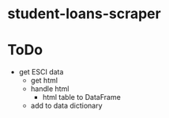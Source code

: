 # student-loans-scraper


# ToDo
- get ESCI data 
    - get html
    - handle html
        - html table to DataFrame
    - add to data dictionary

